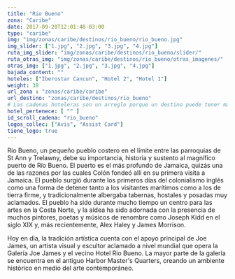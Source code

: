 ```yaml
---
title: "Rio Bueno"
zona: "Caribe"
date: 2017-09-20T12:01:48-03:00
type: "caribe"
img: "img/zonas/caribe/destinos/rio_bueno/rio_bueno.jpg"
img_slider: ["1.jpg", "2.jpg", "3.jpg", "4.jpg"]
ruta_img_slider: "img/zonas/caribe/destinos/rio_bueno/slider/"
ruta_otras_img: "img/zonas/caribe/destinos/rio_bueno/otras_imagenes/"
otras_img: ["1.jpg", "2.jpg", "3.jpg", "4.jpg"]
bajada_content: ""
hoteles: ["Iberostar Cancun", "Hotel 2", "Hotel 1"]
weight: 38
url_zona : "zonas/caribe/caribe"
url_destino: "zonas/caribe/destinos/rio_bueno"
# Las cadenas hoteleras son un arreglo porque un destino puede tener mas de uno.
hotel_pertenece: [ "" ]
id_scroll_cadena: "rio_bueno"
logos_collec: ["Avis", "Assist Card"]
tiene_logo: true
---
```

Rio Bueno, un pequeño pueblo costero en el límite entre las parroquias de St Ann y Trelawny, debe su importancia, historia y sustento al magnífico puerto de Río Bueno. El puerto es el más profundo de Jamaica, quizás una de las razones por las cuales Colón fondeó allí en su primera visita a Jamaica. El pueblo surgió durante los primeros días del colonialismo inglés como una forma de detener tanto a los visitantes marítimos como a los de tierra firme, y tradicionalmente albergaba tabernas, hostales y posadas muy aclamados. El pueblo ha sido durante mucho tiempo un centro para las artes en la Costa Norte, y la aldea ha sido adornada con la presencia de muchos pintores, poetas y músicos de renombre como Joseph Kidd en el siglo XIX y, más recientemente, Alex Haley y James Morrison.

Hoy en día, la tradición artística cuenta con el apoyo principal de Joe James, un artista visual y escultor aclamado a nivel mundial que opera la Galería Joe James y el vecino Hotel Rio Bueno. La mayor parte de la galería se encuentra en el antiguo Harbor Master's Quarters, creando un ambiente histórico en medio del arte contemporáneo.
